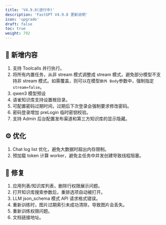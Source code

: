 ```yaml
---
title: 'V4.9.8(进行中)'
description: 'FastGPT V4.9.8 更新说明'
icon: 'upgrade'
draft: false
toc: true
weight: 792
---
```



## 🚀 新增内容

1. 支持 Toolcalls 并行执行。
2. 将所有内置任务，从非 stream 模式调整成 stream 模式，避免部分模型不支持非 stream 模式。如需覆盖，则可以在模型`额外 Body`参数中，强制指定`stream=false`。
3. qwen3 模型预设
4. 语雀知识库支持设置根目录。
5. 可配置密码过期时间，过期后下次登录会强制要求修改密码。
6. 密码登录增加 preLogin 临时密钥校验。
7. 支持 Admin 后台配置发布渠道和第三方知识库的显示隐藏。

## ⚙️ 优化

1. Chat log list 优化，避免大数据时超出内存限制。
2. 预加载 token 计算 worker，避免主任务中并发创建导致线程阻塞。

## 🐛 修复

1. 应用列表/知识库列表，删除行权限展示问题。
2. 打开知识库搜索参数后，重排选项自动被打开。
3. LLM json_schema 模式 API 请求格式错误。 
4. 重新训练时，图片过期索引未成功清除，导致图片会丢失。
5. 重新训练权限问题。
6. 文档链接地址。

